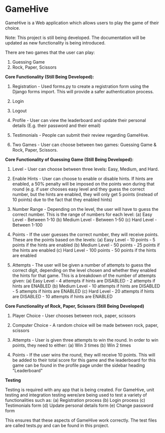 # GameHive
GameHive is a Web application which allows users to play the game of their choice.

Note: This project is still being developed. The documentation will be updated as new functionality is being introduced.

There are two games that the user can play:
1. Guessing Game
2. Rock, Paper, Scissors

**Core Functionality (Still Being Developed):**
1. Registration - Used forms.py to create a registration form using the Django forms import. This will provide a safer authentication process.

2. Login

3. Logout

4. Profile - User can view the leaderboard and update their personal details (E.g. their password and their email)

5. Testimonials - People can submit their review regarding GameHive. 

6. Two Games - User can choose between two games: Guessing Game & Rock, Paper, Scissors.

**Core Functionality of Guessing Game (Still Being Developed):**

1. Level - User can choose between three levels: Easy, Medium, and Hard. 

2. Enable Hints - User can choose to enable or disable hints. If hints are enabled, a 50% penalty will be imposed on the points
won during that round (e.g. if user chooses easy level and they guess the correct number, but the hints are enabled, they will only
get 5 points (instead of 10 points) due to the fact that they enabled hints)

3. Number Range - Depending on the level, the user will have to guess the correct number. This is the range of numbers for each level:
(a) Easy Level - Between 1-10
(b) Medium Level - Between 1-50
(c) Hard Level - Between 1-100

4. Points - If the user guesses the correct number, they will receive points. These are the points based on the levels:
(a) Easy Level - 10 points - 5 points if the hints are enabled
(b) Medium Level - 50 points - 25 points if the hints are enabled
(c) Hard Level - 100 points - 50 points if the hints are enabled

5. Attempts - The user will be given a number of attempts to guess the correct digit, depending on the level chosen and whether they
enabled the hints for that game. This is a breakdown of the number of attempts given:
(a) Easy Level - 4 attempts if hints are DISABLED - 2 attempts if hints are ENABLED
(b) Medium Level - 10 attempts if hints are DISABLED - 5 attempts if hints are ENABLED
(c) Hard Level - 20 attempts if hints are DISABLED - 10 attempts if hints are ENABLED

**Core Functionality of Rock, Paper, Scissors (Still Being Developed)**

1. Player Choice - User chooses between rock, paper, scissors

2. Computer Choice - A random choice will be made between rock, paper, scissors

3. Attempts - User is given three attempts to win the round. In order to win points, they need to either:
(a) Win 3 times
(b) Win 2 times

4. Points - If the user wins the round, they will receive 10 points. This will be added to their total score for this game and the 
leaderboard for this game can be found in the profile page under the sidebar heading "Leaderboard"

**Testing**

Testing is required with any app that is being created. For GameHive, unit testing and integration testing were/are being used to test
a variety of functionalities such as:
(a) Registration process
(b) Login process
(c) Testimonials form
(d) Update personal details form
(e) Change password form

This ensures that these aspects of GameHive work correctly. The test files are called tests.py and can be found in this project.